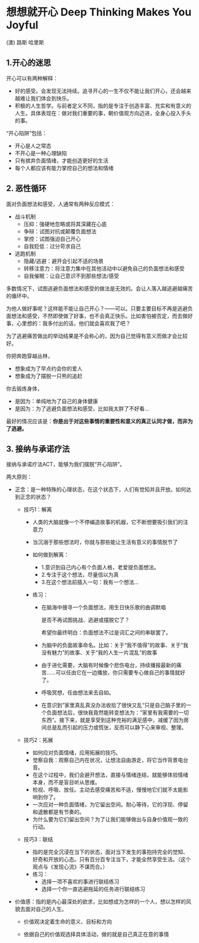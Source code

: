 # 想想就开心 Deep Thinking Makes You Joyful

(澳) 路斯 哈里斯

## 1.开心的迷思

开心可以有两种解释：

- 好的感受。会发现无法持续。追寻开心的一生不仅不能让我们开心，还会越来越难让我们体会到快乐。
- 积极的人生哲学。与前者定义不同，指的是专注于创造丰富、充实和有意义的人生。具体表现在：做对我们重要的事，朝价值观方向迈进，全身心投入手头的事。

“开心陷阱”包括：

- 开心是人之常态
- 不开心是一种心理缺陷
- 只有摈弃负面情绪，才能创造更好的生活
- 每个人都应该有能力掌控自己的想法和情绪

## 2. 恶性循环

面对负面想法和感受，人通常有两种反应模式：

- 战斗机制
  - 压抑：强硬地忽略或将其深藏在心底
  - 争辩：试图对抗或颠覆负面想法
  - 掌控：试图强迫自己开心
  - 自我贬低：过分苛求自己
- 逃跑机制
  - 隐藏/逃避：避开会引起不适的场景
  - 转移注意力：将注意力集中在其他活动中以避免自己的负面想法和感受
  - 自我催眠：让自己意识不到那些想法/感受

多数情况下，试图逃避负面想法和感受的做法是无效的。会让人落入越逃避越痛苦的循环中。

为他人做好事呢？这样能不能让自己开心？——可以。只要主要目标不再是逃避负面想法和感受，不然即使做了好事，也不会真正快乐。比如害怕被否定，而去做好事，心里想的：我多付出的话，他们就会喜欢我了吧？

为了逃避痛苦做出的举动结果是不会称心的，因为自己觉得有意义而做才会比较好。

你把奔跑穿越丛林，

- 想象成为了早点约会你的爱人
- 想象成为了摆脱一只熊的追赶

你去锻炼身体，

- 是因为：单纯地为了自己的身体健康
- 是因为：为了逃避负面想法和感受，比如我太胖了不好看...

最好的情况应该是：**你是出于对这些事情的重要性和意义的真正认同才做，而非为了逃避。**

## 3. 接纳与承诺疗法

接纳与承诺疗法ACT，能够为我们摆脱“开心陷阱”。

两大原则：

- 正念：是一种特殊的心理状态，在这个状态下，人们有觉知并且开放。如何达到正念的状态？

  - 技巧1：解离

    - 人类的大脑就像一个不停编造故事的机器，它不断想要吸引我们的注意力

    - 当沉溺于那些想法时，你就与那些能让生活有意义的事情脱节了

    - 如何做到解离：

      - 1.意识到自己内心有个负面人格，老爱提负面想法。
      - 2.专注于这个想法，尽量信以为真
      - 3.在这个想法前插入一句：我有一个想法...

    - 练习：

      - 在脑海中搜寻一个负面想法，用生日快乐歌的曲调默唱

        是否不再试图挑战、逃避或摆脱它了？

        希望你最终明白：负面想法不过是词汇之间的串联罢了。

      - 为脑中的负面故事命名。比如：关于“我不值得”的故事、关于“我没有魅力”的故事、关于“我的人生一片混乱”的故事

      - 由于进化需要，大脑有时候像个悲伤电台，持续播报最新的痛苦......可以任由它在一边播放，你只需要专心做自己的事情就好了。

      - 呼吸冥想，任由想法来去自如。

      - 在意识到”家里真乱真没办法收拾了很快又乱“只是自己脑子里的一个负面想法后，很快我竟然能转变想法为：”家里有我需要的一切东西“。接下来，就是享受到这种充裕的满足感中，减缓了因为房间总是乱而引起的压力或慌张，反而可以静下心来审视、整理。

  - 技巧2：拓展

    - 如何应对负面情绪，应用拓展的技巧。
    - 觉察自我：观察自己内在状况，让想法自由游走，将它当作背景电台音。
    - 在这个过程中，我们会避开想法，直接与情绪连结，就能够体验情绪本身，而不是盲目听从思维。
    - 检视、呼吸、放任。主动去感受痛苦和不适，慢慢地它们就不太能影响到你了。
    - 一次应对一种负面情绪，为它留出空间。耐心等待，它的浮现、停留和退散都是有节奏的。
    - 为什么要为它们留出空间？为了让我们能够做出与自身价值观一致的行动。

  - 技巧3：联结

    - 指的是完全沉浸在当下的状态，面对当下发生的事抱持完全的觉知、好奇和开放的心态。只有百分百专注当下，才能全然享受生活。（这个观点与《发现心流》不谋而合。）
    - 练习：
      - 选择一项不喜欢的事进行联结练习
      - 选择一个你一直逃避拖延的任务进行联结练习

- 价值感：指的是内心最深处的欲求，比如想成为怎样的一个人，想以怎样的风貌去面对自己的人生。

  - 价值观决定着生命的意义、目标和方向

  - 依据自己的价值观选择具体活动，做的就是自己真正在意的事情

    

